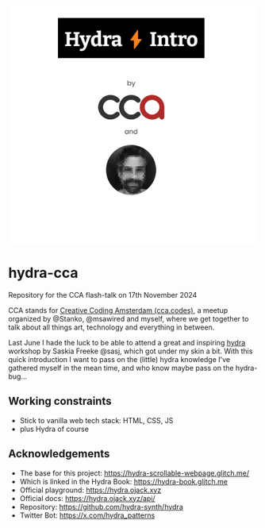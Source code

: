 ![hydra.cca.codes.screenshot.png](https://raw.githubusercontent.com/dxviie/hydra-cca/8922766ef5f84323ad76f4f4ed33f497dfb24eff/cover.png?raw=true)

# hydra-cca
Repository for the CCA flash-talk on 17th November 2024

CCA stands for [Creative Coding Amsterdam (cca.codes)](https://cca.codes), a meetup organized by @Stanko, @msawired and myself, where we get together to talk about all things art, technology and everything in between.

Last June I hade the luck to be able to attend a great and inspiring [hydra](https://hydra.ojack.xyz) workshop by Saskia Freeke @sasj, which got under my skin a bit. With this quick introduction I want to pass on the (little) hydra knowledge I've gathered myself in the mean time, and who know maybe pass on the hydra-bug...

## Working constraints
- Stick to vanilla web tech stack: HTML, CSS, JS
- plus Hydra of course

## Acknowledgements
- The base for this project: https://hydra-scrollable-webpage.glitch.me/
- Which is linked in the Hydra Book: https://hydra-book.glitch.me
- Official playground: https://hydra.ojack.xyz
- Official docs: https://hydra.ojack.xyz/api/
- Repository: https://github.com/hydra-synth/hydra
- Twitter Bot: https://x.com/hydra_patterns

